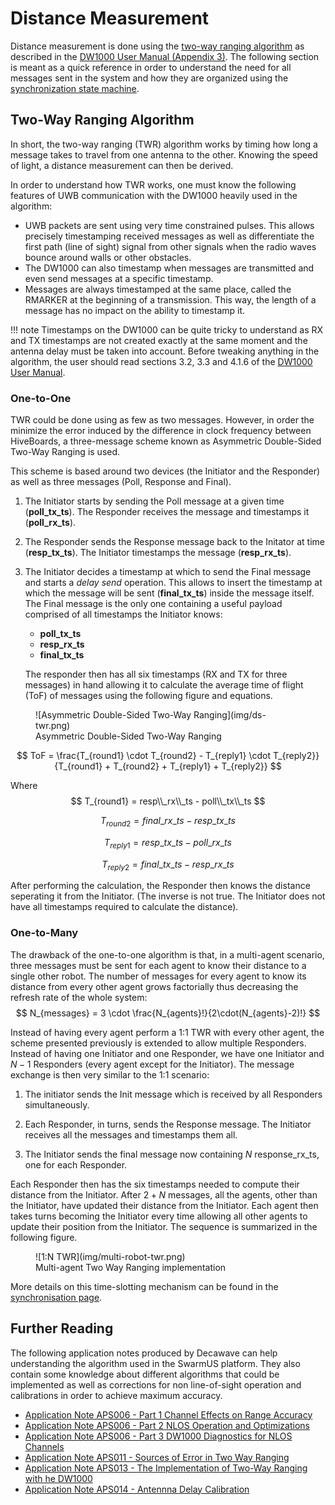 # Distance Measurement

Distance measurement is done using the [two-way ranging algorithm](#two-way-ranging-algorithm) as described in the [DW1000 User Manual (Appendix 3)](https://www.decawave.com/sites/default/files/resources/dw1000_user_manual_2.11.pdf). The following section is meant as a quick reference in order to understand the need for all messages sent in the system and how they are organized using the [synchronization state machine](sync.md).

## Two-Way Ranging Algorithm

In short, the two-way ranging (TWR) algorithm works by timing how long a message takes to travel from one antenna to the other. Knowing the speed of light, a distance measurement can then be derived.

In order to understand how TWR works, one must know the following features of UWB communication with the DW1000 heavily used in the algorithm:

* UWB packets are sent using very time constrained pulses. This allows precisely timestamping received messages as well as differentiate the first path (line of sight) signal from other signals when the radio waves bounce around walls or other obstacles.
* The DW1000 can also timestamp when messages are transmitted and even send messages at a specific timestamp.
* Messages are always timestamped at the same place, called the RMARKER at the beginning of a transmission. This way, the length of a message has no impact on the ability to timestamp it.

!!! note 
    Timestamps on the DW1000 can be quite tricky to understand as RX and TX timestamps are not created exactly at the same moment and the antenna delay must be taken into account. Before tweaking anything in the algorithm, the user should read sections 3.2, 3.3 and 4.1.6 of the [DW1000 User Manual](https://www.decawave.com/sites/default/files/resources/dw1000_user_manual_2.11.pdf).

### One-to-One

TWR could be done using as few as two messages. However, in order the minimize the error induced by the difference in clock frequency between HiveBoards, a three-message scheme known as Asymmetric Double-Sided Two-Way Ranging is used. 

This scheme is based around two devices (the Initiator and the Responder) as well as three messages (Poll, Response and Final).

1. 
   The Initiator starts by sending the Poll message at a given time (**poll_tx_ts**). The Responder receives the message and timestamps it (**poll_rx_ts**).
2. 
   The Responder sends the Response message back to the Initator at time (**resp_tx_ts**). The Initiator timestamps the message (**resp_rx_ts**).
3. 
   The Initiator decides a timestamp at which to send the Final message and starts a *delay send* operation. This allows to insert the timestamp at which the message will be sent (**final_tx_ts**) inside the message itself. The Final message is the only one containing a useful payload comprised of all timestamps the Initiator knows:

      * **poll_tx_ts**
      * **resp_rx_ts**
      * **final_tx_ts**
  
    The responder then has all six timestamps (RX and TX for three messages) in hand allowing it to calculate the average time of flight (ToF) of messages using the following figure and equations.

<figure markdown>
  ![Asymmetric Double-Sided Two-Way Ranging](img/ds-twr.png)
  <figcaption>Asymmetric Double-Sided Two-Way Ranging</figcaption>
</figure>

$$
ToF = \frac{T_{round1} \cdot T_{round2} - T_{reply1} \cdot T_{reply2}}{T_{round1} + T_{round2} + T_{reply1} + T_{reply2}}
$$

Where
$$
T_{round1} = resp\\_rx\\_ts - poll\\_tx\\_ts
$$

$$
T_{round2} = final\_rx\_ts - resp\_tx\_ts
$$

$$
T_{reply1} = resp\_tx\_ts - poll\_rx\_ts
$$

$$
T_{reply2} = final\_tx\_ts - resp\_rx\_ts
$$

After performing the calculation, the Responder then knows the distance seperating it from the Initiator. (The inverse is not true. The Initiator does not have all timestamps required to calculate the distance).

### One-to-Many

The drawback of the one-to-one algorithm is that, in a multi-agent scenario, three messages must be sent for each agent to know their distance to a single other robot. The number of messages for every agent to know its distance from every other agent grows factorially thus decreasing the refresh rate of the whole system:
$$
N_{messages} = 3 \cdot \frac{N_{agents}!}{2\cdot(N_{agents}-2)!}
$$

Instead of having every agent perform a 1:1 TWR with every other agent, the scheme presented previously is extended to allow multiple Responders. Instead of having one Initiator and one Responder, we have one Initiator and $N-1$ Responders (every agent except for the Initiator). The message exchange is then very similar to the 1:1 scenario:

1. The initiator sends the Init message which is received by all Responders simultaneously.

2. Each Responder, in turns, sends the Response message. The Initiator receives all the messages and timestamps them all.

3. The Initiator sends the final message now containing $N$ response_rx_ts, one for each Responder.
   
Each Responder then has the six timestamps needed to compute their distance from the Initiator. After $2 + N$ messages, all the agents, other than the Initiator, have updated their distance from the Initiator. Each agent then takes turns becoming the Initiator every time allowing all other agents to update their position from the Initiator. The sequence is summarized in the following figure.

<figure markdown>
  ![1:N TWR](img/multi-robot-twr.png)
  <figcaption>Multi-agent Two Way Ranging implementation</figcaption>
</figure>

More details on this time-slotting mechanism can be found in the [synchronisation page](sync.md). 

## Further Reading

The following application notes produced by Decawave can help understanding the algorithm used in the SwarmUS platform. They also contain some knowledge about different algorithms that could be implemented as well as corrections for non line-of-sight operation and calibrations in order to achieve maximum accuracy.

* [Application Note APS006 - Part 1 Channel Effects on Range Accuracy](https://www.decawave.com/wp-content/uploads/2018/10/APS006_Part-1-Channel-Effects-on-Range-Accuracy_v1.03.pdf)
* [Application Note APS006 - Part 2 NLOS Operation and Optimizations](https://www.decawave.com/wp-content/uploads/2018/10/APS006_Part-2-NLOS-Operation-and-Optimizations_v1.5.pdf)
* [Application Note APS006 - Part 3 DW1000 Diagnostics for NLOS Channels](https://www.decawave.com/wp-content/uploads/2018/10/APS006_Part-3-DW1000-Diagnostics-for-NLOS-Channels_v1.1.pdf)
* [Application Note APS011 - Sources of Error in Two Way Ranging](https://www.decawave.com/wp-content/uploads/2018/10/APS011_Sources-of-Error-in-Two-Way-Ranging-Schemes_v1.1.pdf)
* [Application Note APS013 - The Implementation of Two-Way Ranging with he DW1000](https://www.decawave.com/wp-content/uploads/2018/10/APS013_The-Implementation-of-Two-Way-Ranging-with-the-DW1000_v2.3.pdf)
* [Application Note APS014 - Antennna Delay Calibration](https://www.decawave.com/wp-content/uploads/2018/10/APS014_Antennna-Delay-Calibration_V1.2.pdf)